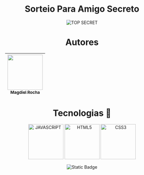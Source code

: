 ﻿<h1 align="center">Sorteio Para Amigo Secreto</h1>
<p align="center">
  <img src="https://github.com/user-attachments/assets/9a66550e-1bc8-4c46-af10-fcbe3e576eff" alt="TOP SECRET">
</p>

 <h1 align="center">Autores</h1>

| [<img loading="lazy" src="https://avatars.githubusercontent.com/u/33636082?s=400&u=4e454da3eb5d26322f7f98936fb682161d6cef71&v=4" width=115><br><sub>Magdiel Rocha</sub>](https://github.com/magdielrocha) |
| :---: |


<h1 align="center">Tecnologias 🚀</h1>
<p align="center">
<img src="https://github.com/user-attachments/assets/d42979aa-527b-41fa-b818-020e46fe034d" alt="JAVASCRIPT" width=115>
<img src="https://github.com/user-attachments/assets/45170fdc-0b26-4af2-bd2e-39cdde2deef0" alt="HTML5" width=115>
<img src="https://github.com/user-attachments/assets/2c4c97f4-c22a-4c26-97c0-8371e5f16e94" alt="CSS3" width=115>
</p>

<p align="center">
  <img src="https://img.shields.io/badge/STATUS-CONCLU%C3%8DDO-GREEN" alt="Static Badge">
</p>



